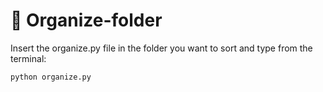 # 📁 Organize-folder


Insert the organize.py file in the folder you want to sort and type from the terminal:

```python organize.py```
